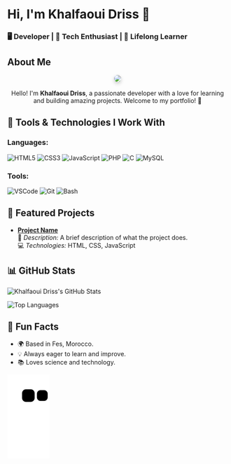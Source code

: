 # Hi, I'm Khalfaoui Driss 👋
### 🖥️ Developer | 🚀 Tech Enthusiast | 🌱 Lifelong Learner

## About Me
<div align="center" tyle="border-radius: 50px; overflow: hide">
  <img src="https://i.pinimg.com/736x/00/60/69/006069bc7f1f099294b2533e9f57681e.jpg" width="120px" style="border-radius: 50%; box-shadow: 0 4px 8px rgba(0, 0, 0, 0.2);">
</div>
<p align="center">Hello! I'm <strong>Khalfaoui Driss</strong>, a passionate developer with a love for learning and building amazing projects. Welcome to my portfolio! 🚀</p>

## 🚀 Tools & Technologies I Work With

### Languages:
![HTML5](https://img.shields.io/badge/HTML5-E34F26?style=flat-square&logo=html5&logoColor=white)
![CSS3](https://img.shields.io/badge/CSS3-1572B6?style=flat-square&logo=css3&logoColor=white)
![JavaScript](https://img.shields.io/badge/JavaScript-F7DF1E?style=flat-square&logo=javascript&logoColor=black)
![PHP](https://img.shields.io/badge/PHP-777BB4?style=flat-square&logo=php&logoColor=white)
![C](https://img.shields.io/badge/MySQL-4479A1?style=flat-square&logo=mysql&logoColor=white)
![MySQL](https://img.shields.io/badge/C-4479A1?style=flat-square&logo=C&logoColor=white)

### Tools:
![VSCode](https://img.shields.io/badge/VS%20Code-007ACC?style=flat-square&logo=visual-studio-code&logoColor=white)
![Git](https://img.shields.io/badge/Git-F05032?style=flat-square&logo=git&logoColor=white)
![Bash](https://img.shields.io/badge/Bash-4EAA25?style=flat-square&logo=gnu-bash&logoColor=white)

## 🌟 Featured Projects

- [**Project Name**](https://github.com/KhalfaouiDriss/project-name)  
  📝 *Description:* A brief description of what the project does.  
  💻 *Technologies:* HTML, CSS, JavaScript

## 📊 GitHub Stats
![Khalfaoui Driss's GitHub Stats](https://github-readme-stats.vercel.app/api?username=KhalfaouiDriss&show_icons=true&theme=radical)

![Top Languages](https://github-readme-stats.vercel.app/api/top-langs/?username=KhalfaouiDriss&layout=compact&theme=radical)

## 🎉 Fun Facts
- 🌍 Based in Fes, Morocco.
- 💡 Always eager to learn and improve.
- 📚 Loves science and technology.

![Snake Animation](https://github.com/KhalfaouiDriss/KhalfaouiDriss/blob/output/github-contribution-grid-snake.svg)
